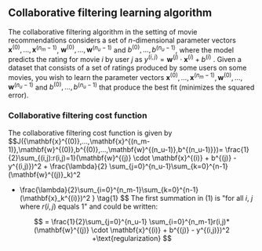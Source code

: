 ## Collaborative filtering learning algorithm

The collaborative filtering algorithm in the setting of movie
recommendations considers a set of $n$-dimensional parameter vectors
$\mathbf{x}^{(0)},...,\mathbf{x}^{(n_m-1)}$, $\mathbf{w}^{(0)},...,\mathbf{w}^{(n_u-1)}$ and $b^{(0)},...,b^{(n_u-1)}$, where the
model predicts the rating for movie $i$ by user $j$ as
$y^{(i,j)} = \mathbf{w}^{(j)}\cdot \mathbf{x}^{(i)} + b^{(i)}$ . Given a dataset that consists of
a set of ratings produced by some users on some movies, you wish to
learn the parameter vectors $\mathbf{x}^{(0)},...,\mathbf{x}^{(n_m-1)},
\mathbf{w}^{(0)},...,\mathbf{w}^{(n_u-1)}$  and $b^{(0)},...,b^{(n_u-1)}$ that produce the best fit (minimizes
the squared error).


<a name="4.1"></a>
### Collaborative filtering cost function

The collaborative filtering cost function is given by
$$J({\mathbf{x}^{(0)},...,\mathbf{x}^{(n_m-1)},\mathbf{w}^{(0)},b^{(0)},...,\mathbf{w}^{(n_u-1)},b^{(n_u-1)}})= \frac{1}{2}\sum_{(i,j):r(i,j)=1}(\mathbf{w}^{(j)} \cdot \mathbf{x}^{(i)} + b^{(j)} - y^{(i,j)})^2
+
\frac{\lambda}{2}
\sum_{j=0}^{n_u-1}\sum_{k=0}^{n-1}(\mathbf{w}^{(j)}_k)^2
+ \frac{\lambda}{2}\sum_{i=0}^{n_m-1}\sum_{k=0}^{n-1}(\mathbf{x}_k^{(i)})^2
}
\tag{1}
$$
The first summation in (1) is "for all $i$, $j$ where $r(i,j)$ equals $1$" and could be written:

$$
= \frac{1}{2}\sum_{j=0}^{n_u-1} \sum_{i=0}^{n_m-1}r(i,j)*(\mathbf{w}^{(j)} \cdot \mathbf{x}^{(i)} + b^{(j)} - y^{(i,j)})^2
+\text{regularization}
$$
